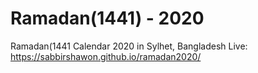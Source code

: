 # Ramadan(1441) - 2020
Ramadan(1441 Calendar 2020 in Sylhet, Bangladesh
Live: https://sabbirshawon.github.io/ramadan2020/
